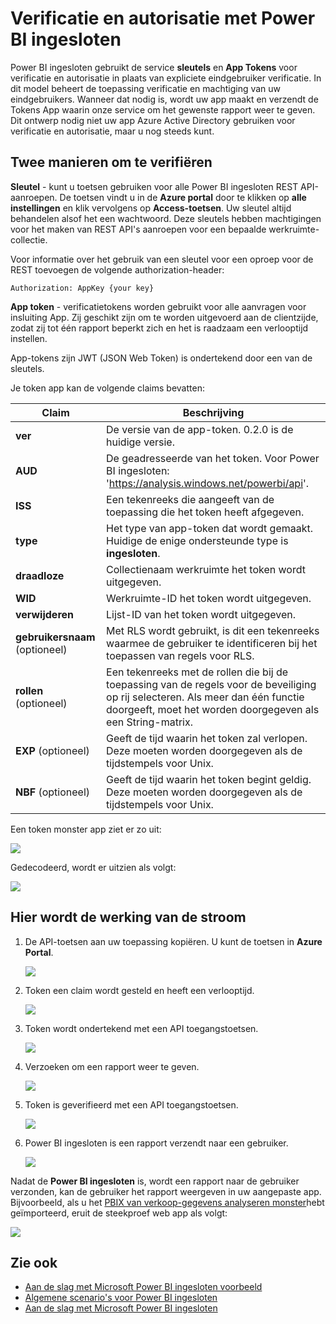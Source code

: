 <properties
   pageTitle="Verificatie en autorisatie met Power BI ingesloten"
   description="Verificatie en autorisatie met Power BI ingesloten"
   services="power-bi-embedded"
   documentationCenter=""
   authors="guyinacube"
   manager="erikre"
   editor=""
   tags=""/>
<tags
   ms.service="power-bi-embedded"
   ms.devlang="NA"
   ms.topic="article"
   ms.tgt_pltfrm="NA"
   ms.workload="powerbi"
   ms.date="10/04/2016"
   ms.author="asaxton"/>

# <a name="authenticating-and-authorizing-with-power-bi-embedded"></a>Verificatie en autorisatie met Power BI ingesloten

Power BI ingesloten gebruikt de service **sleutels** en **App Tokens** voor verificatie en autorisatie in plaats van expliciete eindgebruiker verificatie. In dit model beheert de toepassing verificatie en machtiging van uw eindgebruikers. Wanneer dat nodig is, wordt uw app maakt en verzendt de Tokens App waarin onze service om het gewenste rapport weer te geven. Dit ontwerp nodig niet uw app Azure Active Directory gebruiken voor verificatie en autorisatie, maar u nog steeds kunt.

## <a name="two-ways-to-authenticate"></a>Twee manieren om te verifiëren

**Sleutel** - kunt u toetsen gebruiken voor alle Power BI ingesloten REST API-aanroepen. De toetsen vindt u in de **Azure portal** door te klikken op **alle instellingen** en klik vervolgens op **Access-toetsen**. Uw sleutel altijd behandelen alsof het een wachtwoord. Deze sleutels hebben machtigingen voor het maken van REST API's aanroepen voor een bepaalde werkruimte-collectie.

Voor informatie over het gebruik van een sleutel voor een oproep voor de REST toevoegen de volgende authorization-header:            

    Authorization: AppKey {your key}

**App token** - verificatietokens worden gebruikt voor alle aanvragen voor insluiting App. Zij geschikt zijn om te worden uitgevoerd aan de clientzijde, zodat zij tot één rapport beperkt zich en het is raadzaam een verlooptijd instellen.

App-tokens zijn JWT (JSON Web Token) is ondertekend door een van de sleutels.

Je token app kan de volgende claims bevatten:

| Claim      | Beschrijving        |
|--------------|------------|
| **ver**      | De versie van de app-token. 0.2.0 is de huidige versie.       |
| **AUD**      | De geadresseerde van het token. Voor Power BI ingesloten: 'https://analysis.windows.net/powerbi/api'.  |
| **ISS**      |  Een tekenreeks die aangeeft van de toepassing die het token heeft afgegeven.    |
| **type**     | Het type van app-token dat wordt gemaakt. Huidige de enige ondersteunde type is **ingesloten**.   |
| **draadloze**      | Collectienaam werkruimte het token wordt uitgegeven.  |
| **WID**      | Werkruimte-ID het token wordt uitgegeven.  |
| **verwijderen**      | Lijst-ID van het token wordt uitgegeven.     |
| **gebruikersnaam** (optioneel) |  Met RLS wordt gebruikt, is dit een tekenreeks waarmee de gebruiker te identificeren bij het toepassen van regels voor RLS. |
| **rollen** (optioneel)   |   Een tekenreeks met de rollen die bij de toepassing van de regels voor de beveiliging op rij selecteren. Als meer dan één functie doorgeeft, moet het worden doorgegeven als een String-matrix.    |
| **EXP** (optioneel)    |   Geeft de tijd waarin het token zal verlopen. Deze moeten worden doorgegeven als de tijdstempels voor Unix.   |
| **NBF** (optioneel)    |   Geeft de tijd waarin het token begint geldig. Deze moeten worden doorgegeven als de tijdstempels voor Unix.   |

Een token monster app ziet er zo uit:

![](media\power-bi-embedded-app-token-flow\power-bi-embedded-app-token-flow-sample-coded.png)


Gedecodeerd, wordt er uitzien als volgt:

![](media\power-bi-embedded-app-token-flow\power-bi-embedded-app-token-flow-sample-decoded.png)


## <a name="heres-how-the-flow-works"></a>Hier wordt de werking van de stroom

1. De API-toetsen aan uw toepassing kopiëren. U kunt de toetsen in **Azure Portal**.

    ![](media\powerbi-embedded-get-started-sample\azure-portal.png)

2. Token een claim wordt gesteld en heeft een verlooptijd.

    ![](media\powerbi-embedded-get-started-sample\power-bi-embedded-token-2.png)

3. Token wordt ondertekend met een API toegangstoetsen.

    ![](media\powerbi-embedded-get-started-sample\power-bi-embedded-token-3.png)

4. Verzoeken om een rapport weer te geven.

    ![](media\powerbi-embedded-get-started-sample\power-bi-embedded-token-4.png)

5.  Token is geverifieerd met een API toegangstoetsen.

    ![](media\powerbi-embedded-get-started-sample\power-bi-embedded-token-5.png)

6.  Power BI ingesloten is een rapport verzendt naar een gebruiker.

    ![](media\powerbi-embedded-get-started-sample\power-bi-embedded-token-6.png)

Nadat de **Power BI ingesloten** is, wordt een rapport naar de gebruiker verzonden, kan de gebruiker het rapport weergeven in uw aangepaste app. Bijvoorbeeld, als u het [PBIX van verkoop-gegevens analyseren monster](http://download.microsoft.com/download/1/4/E/14EDED28-6C58-4055-A65C-23B4DA81C4DE/Analyzing_Sales_Data.pbix)hebt geïmporteerd, eruit de steekproef web app als volgt:

![](media\powerbi-embedded-get-started-sample\sample-web-app.png)

## <a name="see-also"></a>Zie ook
- [Aan de slag met Microsoft Power BI ingesloten voorbeeld](power-bi-embedded-get-started-sample.md)
- [Algemene scenario's voor Power BI ingesloten](power-bi-embedded-scenarios.md)
- [Aan de slag met Microsoft Power BI ingesloten](power-bi-embedded-get-started.md)
